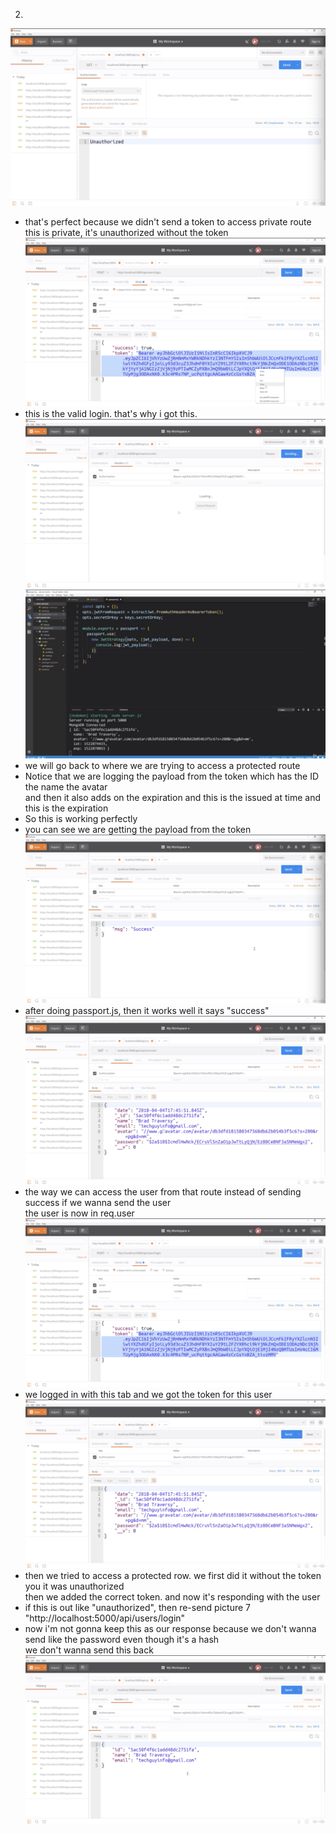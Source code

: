 

2.
![](images/passport-jwt-authentication-strategy-1.png)
- that's perfect because we didn't send a token to access private route</br>
this is private, it's unauthorized without the token
![](images/passport-jwt-authentication-strategy-2.png)
- this is the valid login. that's why i got this.
![](images/passport-jwt-authentication-strategy-3.png)
![](images/passport-jwt-authentication-strategy-4.png)
- we will go back to where we are trying to access a protected route
- Notice that we are logging the payload from the token which has the ID the name the avatar</br>
and then it also adds on the expiration and this is the issued at time and this is the expiration
- So this is working perfectly
- you can see we are getting the payload from the token
![](images/passport-jwt-authentication-strategy-5.png)
- after doing passport.js, then it works well it says "success"
![](images/passport-jwt-authentication-strategy-6.png)
- the way we can access the user from that route instead of sending success if we wanna send the user</br>
the user is now in req.user
![](images/passport-jwt-authentication-strategy-7.png)
- we logged in with this tab and we got the token for this user
![](images/passport-jwt-authentication-strategy-8.png)
- then we tried to access a protected row. we first did it without the token you it was unauthorized</br>
then we added the correct token. and now it's responding with the user
- if this is out like "unauthorized", then re-send picture 7 "http://localhost:5000/api/users/login"
- now i'm not gonna keep this as our response because we don't wanna send like the password even though it's a hash</br>
we don't wanna send this back 
![](images/passport-jwt-authentication-strategy-9.png)
